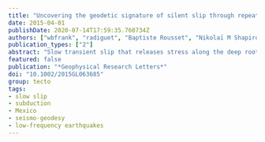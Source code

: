 ```yaml
---
title: "Uncovering the geodetic signature of silent slip through repeating earthquakes"
date: 2015-04-01
publishDate: 2020-07-14T17:59:35.760734Z
authors: ["wbfrank", "radiguet", "Baptiste Rousset", "Nikolaï M Shapiro", "Allen L Husker", "Vladimir Kostoglodov", "Nathalie Cotte", "Michel Campillo"]
publication_types: ["2"]
abstract: "Slow transient slip that releases stress along the deep roots of plate interfaces is most often observed on regional GPS networks installed at the surface. The detection of slow slip is not trivial if the dislocation along the fault at depth does not generate a geodetic signal greater than the observational noise level. Instead of the typical workflow of comparing independently gathered seismic and geodetic observations to study slow slip, we use repeating low-frequency earthquakes to reveal a previously unobserved slow slip event. By aligning GPS time series with episodes of low-frequency earthquake activity and stacking, we identify a repeating transient slip event that generates a displacement at the surface that is hidden under noise prior to stacking. Our results suggest that the geodetic investigation of transient slip guided by seismological information is essential in exploring the spectrum of fault slip."
featured: false
publication: "*Geophysical Research Letters*"
doi: "10.1002/2015GL063685"
group: tecto
tags:
- slow slip
- subduction
- Mexico
- seismo-geodesy
- low-frequency earthquakes
---
```


